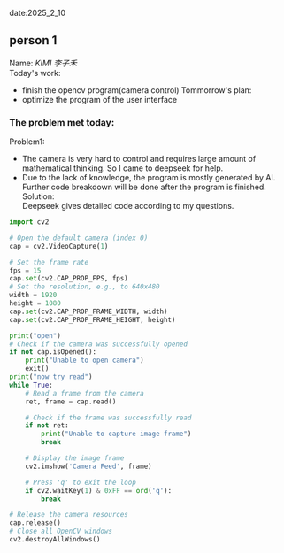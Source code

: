 date:2025_2_10

## person 1
Name: *KIMI 李子禾*  
Today's work:
- finish the opencv program(camera control)
Tommorrow's plan:  
- optimize the program of the user interface

### The problem met today: 
Problem1:  
- The camera is very hard to control and requires large amount of mathematical thinking. So I came to deepseek for help.  
- Due to the lack of knowledge, the program is mostly generated by AI. Further code breakdown will be done after the program is finished.
Solution:  
Deepseek gives detailed code according to my questions.
```Python
import cv2

# Open the default camera (index 0)
cap = cv2.VideoCapture(1)

# Set the frame rate
fps = 15
cap.set(cv2.CAP_PROP_FPS, fps)
# Set the resolution, e.g., to 640x480
width = 1920
height = 1080
cap.set(cv2.CAP_PROP_FRAME_WIDTH, width)
cap.set(cv2.CAP_PROP_FRAME_HEIGHT, height)

print("open")
# Check if the camera was successfully opened
if not cap.isOpened():
    print("Unable to open camera")
    exit()
print("now try read")
while True:
    # Read a frame from the camera
    ret, frame = cap.read()

    # Check if the frame was successfully read
    if not ret:
        print("Unable to capture image frame")
        break

    # Display the image frame
    cv2.imshow('Camera Feed', frame)

    # Press 'q' to exit the loop
    if cv2.waitKey(1) & 0xFF == ord('q'):
        break

# Release the camera resources
cap.release()
# Close all OpenCV windows
cv2.destroyAllWindows()
```


